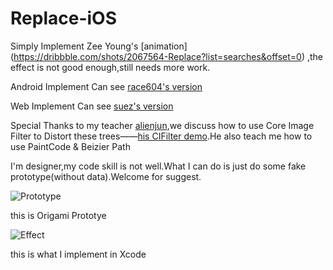 # Replace-iOS

Simply Implement Zee Young's [animation] (https://dribbble.com/shots/2067564-Replace?list=searches&offset=0) ,the effect is not good enough,still needs more work.


Android Implement Can see [race604's version](https://github.com/race604/FlyRefresh)

Web Implement Can see [suez's version](http://codepen.io/suez/pen/oXLroX)


Special Thanks to my teacher [alienjun](https://github.com/alienjun),we discuss how to use Core Image Filter to Distort these trees——[his CIFilter demo](https://github.com/alienjun/CITwirlDistortionDemo).He also teach me how to use PaintCode & Beizier Path

I'm designer,my code skill is not well.What I can do is just do some fake prototype(without data).Welcome for suggest.

![Prototype](https://github.com/MartinRGB/Replace-iOS/blob/master/Asset/Parallax-QC.gif?raw=true)

this is Origami Prototye 

![Effect](https://github.com/MartinRGB/Replace-iOS/blob/master/1.gif?raw=true)

this is what I implement in Xcode 